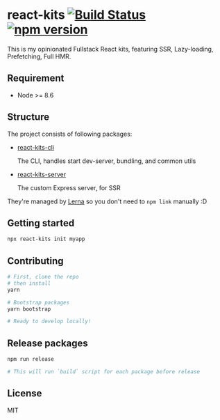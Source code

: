 # react-kits [![Build Status](https://travis-ci.com/antonybudianto/react-kits.svg?branch=master)](https://travis-ci.com/antonybudianto/react-kits) [![npm version](https://badge.fury.io/js/react-kits.svg)](https://badge.fury.io/js/react-kits)


This is my opinionated Fullstack React kits, featuring SSR, Lazy-loading, Prefetching, Full HMR.

## Requirement
- Node >= 8.6

## Structure

The project consists of following packages:
- [react-kits-cli](https://github.com/antonybudianto/react-kits/tree/master/packages/react-kits-cli)

  The CLI, handles start dev-server, bundling, and common utils
- [react-kits-server](https://github.com/antonybudianto/react-kits/tree/master/packages/react-kits-server)

  The custom Express server, for SSR

They're managed by [Lerna](https://github.com/lerna/lerna) so you don't need to `npm link` manually :D

## Getting started
```sh
npx react-kits init myapp
```

## Contributing
```sh
# First, clone the repo
# then install
yarn

# Bootstrap packages
yarn bootstrap

# Ready to develop locally!
```

## Release packages

```sh
npm run release

# This will run `build` script for each package before release
```

## License
MIT
